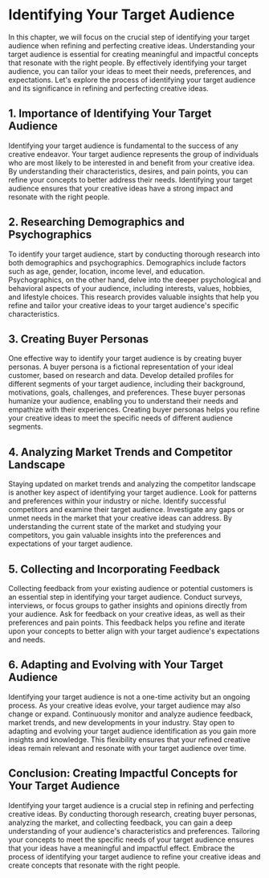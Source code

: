 Identifying Your Target Audience
=========================================

In this chapter, we will focus on the crucial step of identifying your target audience when refining and perfecting creative ideas. Understanding your target audience is essential for creating meaningful and impactful concepts that resonate with the right people. By effectively identifying your target audience, you can tailor your ideas to meet their needs, preferences, and expectations. Let's explore the process of identifying your target audience and its significance in refining and perfecting creative ideas.

1\. **Importance of Identifying Your Target Audience**
-----------------------------------------------------

Identifying your target audience is fundamental to the success of any creative endeavor. Your target audience represents the group of individuals who are most likely to be interested in and benefit from your creative idea. By understanding their characteristics, desires, and pain points, you can refine your concepts to better address their needs. Identifying your target audience ensures that your creative ideas have a strong impact and resonate with the right people.

2\. **Researching Demographics and Psychographics**
--------------------------------------------------

To identify your target audience, start by conducting thorough research into both demographics and psychographics. Demographics include factors such as age, gender, location, income level, and education. Psychographics, on the other hand, delve into the deeper psychological and behavioral aspects of your audience, including interests, values, hobbies, and lifestyle choices. This research provides valuable insights that help you refine and tailor your creative ideas to your target audience's specific characteristics.

3\. **Creating Buyer Personas**
------------------------------

One effective way to identify your target audience is by creating buyer personas. A buyer persona is a fictional representation of your ideal customer, based on research and data. Develop detailed profiles for different segments of your target audience, including their background, motivations, goals, challenges, and preferences. These buyer personas humanize your audience, enabling you to understand their needs and empathize with their experiences. Creating buyer personas helps you refine your creative ideas to meet the specific needs of different audience segments.

4\. **Analyzing Market Trends and Competitor Landscape**
-------------------------------------------------------

Staying updated on market trends and analyzing the competitor landscape is another key aspect of identifying your target audience. Look for patterns and preferences within your industry or niche. Identify successful competitors and examine their target audience. Investigate any gaps or unmet needs in the market that your creative ideas can address. By understanding the current state of the market and studying your competitors, you gain valuable insights into the preferences and expectations of your target audience.

5\. **Collecting and Incorporating Feedback**
--------------------------------------------

Collecting feedback from your existing audience or potential customers is an essential step in identifying your target audience. Conduct surveys, interviews, or focus groups to gather insights and opinions directly from your audience. Ask for feedback on your creative ideas, as well as their preferences and pain points. This feedback helps you refine and iterate upon your concepts to better align with your target audience's expectations and needs.

6\. **Adapting and Evolving with Your Target Audience**
------------------------------------------------------

Identifying your target audience is not a one-time activity but an ongoing process. As your creative ideas evolve, your target audience may also change or expand. Continuously monitor and analyze audience feedback, market trends, and new developments in your industry. Stay open to adapting and evolving your target audience identification as you gain more insights and knowledge. This flexibility ensures that your refined creative ideas remain relevant and resonate with your target audience over time.

Conclusion: Creating Impactful Concepts for Your Target Audience
----------------------------------------------------------------

Identifying your target audience is a crucial step in refining and perfecting creative ideas. By conducting thorough research, creating buyer personas, analyzing the market, and collecting feedback, you can gain a deep understanding of your audience's characteristics and preferences. Tailoring your concepts to meet the specific needs of your target audience ensures that your ideas have a meaningful and impactful effect. Embrace the process of identifying your target audience to refine your creative ideas and create concepts that resonate with the right people.
